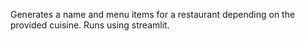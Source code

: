 Generates a name and menu items for a restaurant depending on the provided cuisine. Runs using streamlit.
